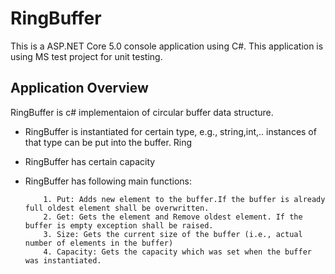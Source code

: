 # RingBuffer
This is a ASP.NET Core 5.0 console application using C#. This application is using MS test project for unit testing.

## Application Overview
RingBuffer is c# implementaion of circular buffer data structure.

* RingBuffer is instantiated for certain type, e.g., string,int,.. instances of that type can be put into the buffer.
Ring
* RingBuffer has certain capacity
* RingBuffer has following main functions:

          1. Put: Adds new element to the buffer.If the buffer is already full oldest element shall be overwritten.
          2. Get: Gets the element and Remove oldest element. If the buffer is empty exception shall be raised.
          3. Size: Gets the current size of the buffer (i.e., actual number of elements in the buffer)
          4. Capacity: Gets the capacity which was set when the buffer was instantiated.
